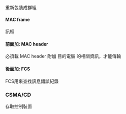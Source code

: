 
重新包裝成群組

#### MAC frame
訊框

#### 前面加: MAC header
必須載 MAC header 附加 目的電腦 的相關資訊，才能傳輸
#### 後面加: FCS
FCS用來查找訊息錯誤紀錄

### CSMA/CD
存取控制裝置


